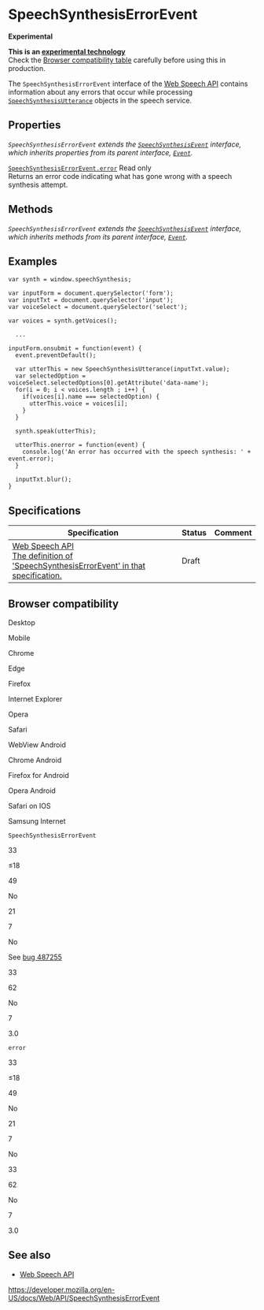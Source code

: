 SpeechSynthesisErrorEvent
=========================

**Experimental**

**This is an [experimental technology](https://developer.mozilla.org/en-US/docs/MDN/Guidelines/Conventions_definitions#experimental)**  
Check the [Browser compatibility table](#browser_compatibility) carefully before using this in production.

The `SpeechSynthesisErrorEvent` interface of the [Web Speech API](web_speech_api) contains information about any errors that occur while processing [`SpeechSynthesisUtterance`](speechsynthesisutterance) objects in the speech service.

Properties
----------

*`SpeechSynthesisErrorEvent` extends the [`SpeechSynthesisEvent`](speechsynthesisevent) interface, which inherits properties from its parent interface, [`Event`](event).*

 [`SpeechSynthesisErrorEvent.error`](speechsynthesiserrorevent/error) <span class="badge inline readonly">Read only </span>   
Returns an error code indicating what has gone wrong with a speech synthesis attempt.

Methods
-------

*`SpeechSynthesisErrorEvent` extends the [`SpeechSynthesisEvent`](speechsynthesisevent) interface, which inherits methods from its parent interface, [`Event`](event).*

Examples
--------

    var synth = window.speechSynthesis;

    var inputForm = document.querySelector('form');
    var inputTxt = document.querySelector('input');
    var voiceSelect = document.querySelector('select');

    var voices = synth.getVoices();

      ...

    inputForm.onsubmit = function(event) {
      event.preventDefault();

      var utterThis = new SpeechSynthesisUtterance(inputTxt.value);
      var selectedOption = voiceSelect.selectedOptions[0].getAttribute('data-name');
      for(i = 0; i < voices.length ; i++) {
        if(voices[i].name === selectedOption) {
          utterThis.voice = voices[i];
        }
      }

      synth.speak(utterThis);

      utterThis.onerror = function(event) {
        console.log('An error has occurred with the speech synthesis: ' + event.error);
      }

      inputTxt.blur();
    }

Specifications
--------------

<table><thead><tr class="header"><th>Specification</th><th>Status</th><th>Comment</th></tr></thead><tbody><tr class="odd"><td><a href="https://wicg.github.io/speech-api/#speechsynthesiserrorevent">Web Speech API<br />
<span class="small">The definition of 'SpeechSynthesisErrorEvent' in that specification.</span></a></td><td><span class="spec-draft">Draft</span></td><td></td></tr></tbody></table>

Browser compatibility
---------------------

Desktop

Mobile

Chrome

Edge

Firefox

Internet Explorer

Opera

Safari

WebView Android

Chrome Android

Firefox for Android

Opera Android

Safari on IOS

Samsung Internet

`SpeechSynthesisErrorEvent`

33

≤18

49

No

21

7

No

See [bug 487255](https://crbug.com/487255)

33

62

No

7

3.0

`error`

33

≤18

49

No

21

7

No

33

62

No

7

3.0

See also
--------

-   [Web Speech API](web_speech_api)

<a href="https://developer.mozilla.org/en-US/docs/Web/API/SpeechSynthesisErrorEvent" class="_attribution-link">https://developer.mozilla.org/en-US/docs/Web/API/SpeechSynthesisErrorEvent</a>
